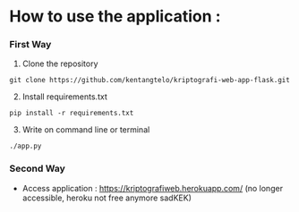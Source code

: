 # How to use the application :
### First Way
1. Clone the repository 
```
git clone https://github.com/kentangtelo/kriptografi-web-app-flask.git
```
2. Install requirements.txt 
```
pip install -r requirements.txt
```
3. Write on command line or terminal
```
./app.py
```

### Second Way
- Access application  : 
  https://kriptografiweb.herokuapp.com/ (no longer accessible, heroku not free anymore sadKEK)

